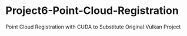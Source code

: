 # Project6-Point-Cloud-Registration
Point Cloud Registration with CUDA to Substitute Original Vulkan Project 

